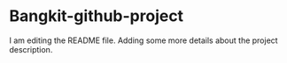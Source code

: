 # Bangkit-github-project
I am editing the README file. Adding some more details about the project description.


